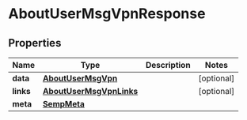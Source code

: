 

# AboutUserMsgVpnResponse


## Properties

| Name | Type | Description | Notes |
|------------ | ------------- | ------------- | -------------|
|**data** | [**AboutUserMsgVpn**](AboutUserMsgVpn.md) |  |  [optional] |
|**links** | [**AboutUserMsgVpnLinks**](AboutUserMsgVpnLinks.md) |  |  [optional] |
|**meta** | [**SempMeta**](SempMeta.md) |  |  |



